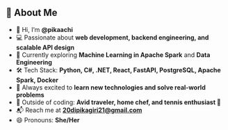 ## 👋 About Me

- 👋 Hi, I’m **@pikaachi**  
- 💻 Passionate about **web development, backend engineering, and scalable API design**  
- 🚀 Currently exploring **Machine Learning in Apache Spark** and **Data Engineering**  
- 🛠️ Tech Stack: **Python, C#, .NET, React, FastAPI, PostgreSQL, Apache Spark, Docker**  
- 🌟 Always excited to **learn new technologies and solve real-world problems**
- 🎾 Outside of coding: **Avid traveler, home chef, and tennis enthusiast 🎾**  
- 📬 Reach me at **20dipikagiri21@gmail.com**  
- 😄 Pronouns: **She/Her**  
